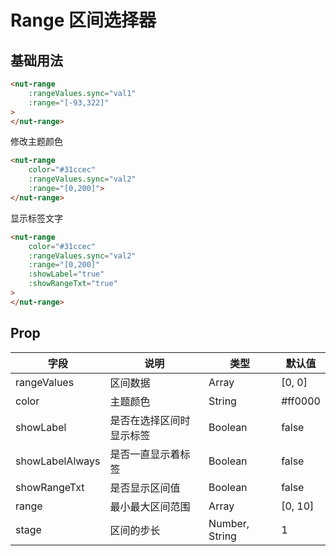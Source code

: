 # Range 区间选择器

## 基础用法

```html
<nut-range
    :rangeValues.sync="val1"
    :range="[-93,322]"
>
</nut-range>
```

修改主题颜色

```html
<nut-range
    color="#31ccec"
    :rangeValues.sync="val2" 
    :range="[0,200]">
</nut-range>
```

显示标签文字

```html
<nut-range
    color="#31ccec"
    :rangeValues.sync="val2"
    :range="[0,200]"
    :showLabel="true"
    :showRangeTxt="true"
>
</nut-range>
```

## Prop

| 字段 | 说明 | 类型 | 默认值
| ----- | ----- | ----- | -----
| rangeValues | 区间数据 | Array | [0, 0]
| color | 主题颜色 | String | #ff0000
| showLabel | 是否在选择区间时显示标签 | Boolean | false
| showLabelAlways | 是否一直显示着标签 | Boolean | false
| showRangeTxt | 是否显示区间值 | Boolean | false
| range | 最小最大区间范围 | Array | [0, 10]
| stage | 区间的步长 | Number, String | 1
